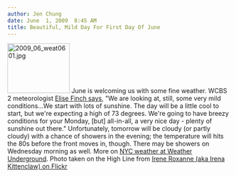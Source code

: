 ```yaml
---
author: Jen Chung
date: June  1, 2009  8:45 AM
title: Beautiful, Mild Day For First Day Of June
---
```


<p><span class="mt-enclosure mt-enclosure-image" style="display: inline;"> <img alt="2009_06_weat0601.jpg" src="https://web.archive.org/web/20110811091456im_/http://gothamist.com/attachments/jen/2009_06_weat0601.jpg" width="140" height="112" class="image-right"> </span>June is welcoming us with some fine weather. WCBS 2 meteorologist <a href="https://web.archive.org/web/20110811091456/http://wcbstv.com/topstories/nyc.weather.forecast.2.971612.html">Elise Finch says</a>, &quot;We are looking at, still, some very mild conditions...We start with lots of sunshine. The day will be a little cool to start, but we&apos;re expecting a high of 73 degrees. We&apos;re going to have breezy conditions for your Monday, [but] all-in-all, a very nice day - plenty of sunshine out there.&quot; Unfortunately, tomorrow will be cloudy (or partly cloudy) with a chance of showers in the evening; the temperature will hits the 80s before the front moves in, though. There may be showers on Wednesday morning as well. More on <a href="https://web.archive.org/web/20110811091456/http://www.wunderground.com/cgi-bin/findweather/getForecast?query=new%20york,%20ny&amp;wuSelect=WEATHER">NYC weather at Weather Underground</a>. <span class="photo_caption">Photo taken on the High Line from <a href="https://web.archive.org/web/20110811091456/http://www.flickr.com/photos/kittenclaw/3583676146/">Irene Roxanne (aka Irena Kittenclaw) on Flickr</a></span></p>